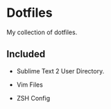 # Dotfiles #
My collection of dotfiles.

## Included ##
- Sublime Text 2 User Directory.

- Vim Files

- ZSH Config

